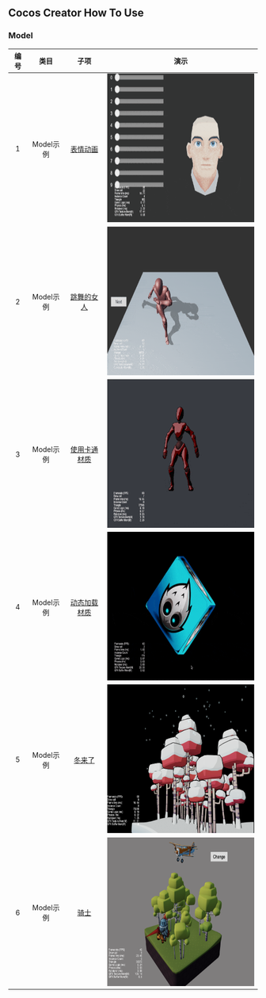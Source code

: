 ## Cocos Creator How To Use

### Model
| 编号 | 类目 | 子项 | 演示 |
| :---: |:---: |:---: |:---: |
| 1 | Model示例 | [表情动画](https://gitee.com/yeshao2069/cocos-creator-how-to-use/tree/v3.0.x/Model/Creator3.0.0_3D_MorphHead) | <div align=center><img src="../gif/202203/2022030511.gif" width="400" height="300" /></div> |
| 2 | Model示例 | [跳舞的女人](https://gitee.com/yeshao2069/cocos-creator-how-to-use/tree/v3.0.x/Model/Creator3.0.0_3D_DanceWoman) | <div align=center><img src="../gif/202203/2022030512.gif" width="400" height="300" /></div> |
| 3 | Model示例 | [使用卡通材质](https://gitee.com/yeshao2069/cocos-creator-how-to-use/tree/v3.0.x/Model/Creator3.0.0_3D_Toon)  | <div align=center><img src="../gif/202203/2022030513.gif" width="400" height="300" /></div> |
| 4 | Model示例 | [动态加载材质](https://gitee.com/yeshao2069/cocos-creator-how-to-use/tree/v3.0.x/Model/Creator3.0.0_3D_DynamicLoadMaterial)  | <div align=center><img src="../gif/202203/2022032701.gif" width="400" height="300" /></div>  |
| 5 | Model示例 | [冬来了](https://gitee.com/yeshao2069/cocos-creator-how-to-use/tree/v3.0.x/Model/Creator3.0.0_3D_Winter)  | <div align=center><img src="../image/202203/2022030501.png" width="400" height="300" /></div>  |
| 6 | Model示例 | [骑士](https://gitee.com/yeshao2069/cocos-creator-how-to-use/tree/v3.0.x/Model/Creator3.0.0_3D_Knight)  | <div align=center><img src="../image/202203/2022030511.png" width="400" height="300" /></div>  |